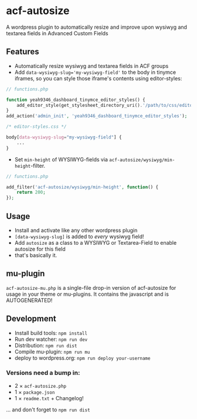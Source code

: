 # acf-autosize
A wordpress plugin to automatically resize and improve upon wysiwyg and textarea fields in Advanced Custom Fields

## Features
- Automatically resize wysiwyg and textarea fields in ACF groups
- Add `data-wysiwyg-slug='my-wysiwyg-field'` to the body in tinymce iframes, so you can style those iframe's contents using editor-styles:

```php
// functions.php

function yeah9346_dashboard_tinymce_editor_styles() {
	add_editor_style(get_stylesheet_directory_uri().'/path/to/css/editor-styles.css?v=123');
}
add_action('admin_init', 'yeah9346_dashboard_tinymce_editor_styles');

```

```css
/* editor-styles.css */

body[data-wysiwyg-slug="my-wysiwyg-field"] {
	...
}
```

- Set `min-height` of WYSIWYG-fields via `acf-autosize/wysiwyg/min-height`-filter. 

```php
// functions.php

add_filter('acf-autosize/wysiwyg/min-height', function() {
	return 200;
});

```


## Usage
- Install and activate like any other wordpress plugin
- `[data-wysiwyg-slug]` is added to *every* wysiwyg field!
- Add `autosize` as a class to a WYSIWYG or Textarea-Field to enable autosize for this field
- that's basically it.

## mu-plugin
`acf-autosize-mu.php` is a single-file drop-in version of acf-autosize for usage in your theme or mu-plugins. It contains the javascript and is AUTOGENERATED!

## Development

- Install build tools: `npm install`
- Run dev watcher: `npm run dev`
- Distribution: `npm run dist`
- Compile mu-plugin: `npm run mu`
- deploy to wordpress.org: `npm run deploy your-username`

### Versions need a bump in:
- 2 × `acf-autosize.php`
- 1 × `package.json`
- 1 × `readme.txt` + Changelog!

… and don't forget to `npm run dist`